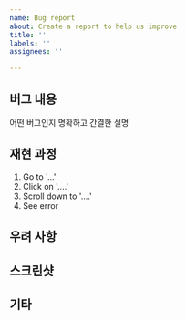 ```yaml
---
name: Bug report
about: Create a report to help us improve
title: ''
labels: ''
assignees: ''

---
```


## 버그 내용
어떤 버그인지 명확하고 간결한 설명

## 재현 과정
1. Go to '...'
2. Click on '....'
3. Scroll down to '....'
4. See error

## 우려 사항

## 스크린샷
 
## 기타
